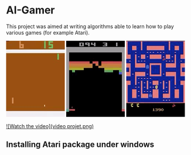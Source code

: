 # AI-Gamer

This project was aimed at writing algorithms able to learn how to play various games (for example Atari).

![](pong.gif)
![](breakout.gif)
![](pacman.gif)

[![Watch the video](video projet.png)](https://www.youtube.com/watch?v=eeM2Rdbufco)
## Installing Atari package under windows
